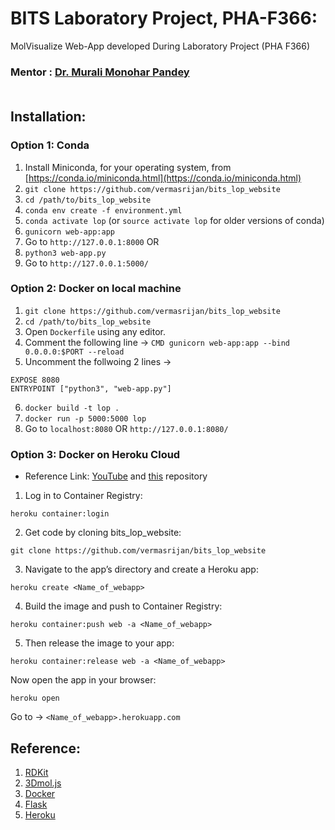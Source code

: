 # BITS Laboratory Project, PHA-F366: 
MolVisualize Web-App developed During Laboratory Project (PHA F366)

### Mentor : [Dr. Murali Monohar Pandey](https://universe.bits-pilani.ac.in/pilani/pandeymm/profile)<br/><br/>



## Installation:
### Option 1: Conda
1. Install Miniconda, for your operating system, from [https://conda.io/miniconda.html](https://conda.io/miniconda.html)
2. `git clone https://github.com/vermasrijan/bits_lop_website`
3. `cd /path/to/bits_lop_website`
4. `conda env create -f environment.yml`
5. `conda activate lop` (or `source activate lop` for older versions of conda)
6.  `gunicorn web-app:app`
7. Go to `http://127.0.0.1:8000`
OR <br/>
6. `python3 web-app.py`
7. Go to `http://127.0.0.1:5000/`

### Option 2: Docker on local machine
1. `git clone https://github.com/vermasrijan/bits_lop_website`
2. `cd /path/to/bits_lop_website`
3. Open `Dockerfile` using any editor.
4. Comment the following line -> `CMD gunicorn web-app:app --bind 0.0.0.0:$PORT --reload`
5. Uncomment the follwoing 2 lines ->
```
EXPOSE 8080
ENTRYPOINT ["python3", "web-app.py"]
```
6. `docker build -t lop .`
7. `docker run -p 5000:5000 lop`
8. Go to `localhost:8080` OR `http://127.0.0.1:8080/`

### Option 3: Docker on Heroku Cloud
- Reference Link:  [YouTube](https://www.youtube.com/watch?v=J6TvtIqgbjA) and [this](https://github.com/sfdcbrewery/resumeappdf18) repository <br/>
1. Log in to Container Registry:

```
heroku container:login

```
2. Get code by cloning bits_lop_website:

```
git clone https://github.com/vermasrijan/bits_lop_website

```
3. Navigate to the app’s directory and create a Heroku app:

```
heroku create <Name_of_webapp>

```

4. Build the image and push to Container Registry:

```
heroku container:push web -a <Name_of_webapp>

```

5. Then release the image to your app:

```
heroku container:release web -a <Name_of_webapp>

```

Now open the app in your browser: 

```
heroku open

```
Go to ->
`<Name_of_webapp>.herokuapp.com`

## Reference:
1. [RDKit](https://www.rdkit.org/)
2. [3Dmol.js](https://3dmol.csb.pitt.edu/)
3. [Docker](https://www.docker.com/)
4. [Flask](https://flask.palletsprojects.com/en/1.1.x/)
5. [Heroku](https://www.heroku.com/)
